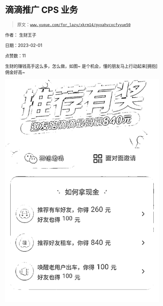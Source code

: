 # 滴滴推广 CPS 业务

> 原文：[`www.yuque.com/for_lazy/xkrm14/gyxahvcxcfvyue50`](https://www.yuque.com/for_lazy/xkrm14/gyxahvcxcfvyue50)

作者： 生财王子 

日期：2023-02-01 

点赞数：11 

生财的赚钱高手这么多，怎么做，如图~ 是个机会，懂的朋友马上行动起来[拥抱] 佣金好高~ 

![](img/868a8d3f8a40908818463afa4f625bdb.png)  

